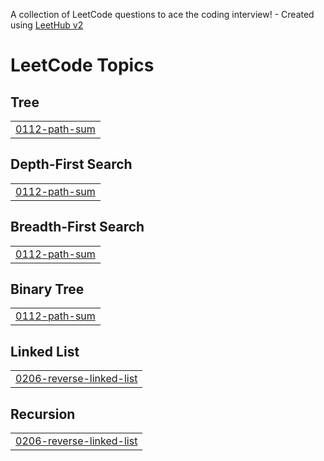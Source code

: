 A collection of LeetCode questions to ace the coding interview! - Created using [LeetHub v2](https://github.com/arunbhardwaj/LeetHub-2.0)
<!---LeetCode Topics Start-->
# LeetCode Topics
## Tree
|  |
| ------- |
| [0112-path-sum](https://github.com/rafia-10/Leetcode_daily/tree/master/0112-path-sum) |
## Depth-First Search
|  |
| ------- |
| [0112-path-sum](https://github.com/rafia-10/Leetcode_daily/tree/master/0112-path-sum) |
## Breadth-First Search
|  |
| ------- |
| [0112-path-sum](https://github.com/rafia-10/Leetcode_daily/tree/master/0112-path-sum) |
## Binary Tree
|  |
| ------- |
| [0112-path-sum](https://github.com/rafia-10/Leetcode_daily/tree/master/0112-path-sum) |
## Linked List
|  |
| ------- |
| [0206-reverse-linked-list](https://github.com/rafia-10/Leetcode_daily/tree/master/0206-reverse-linked-list) |
## Recursion
|  |
| ------- |
| [0206-reverse-linked-list](https://github.com/rafia-10/Leetcode_daily/tree/master/0206-reverse-linked-list) |
<!---LeetCode Topics End-->